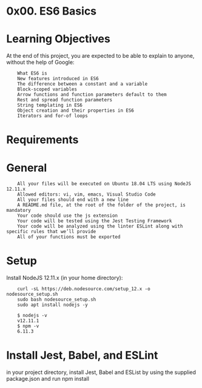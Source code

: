 # 0x00. ES6 Basics
# Learning Objectives
At the end of this project, you are expected to be able to explain to anyone, without the help of Google:

        What ES6 is
        New features introduced in ES6
        The difference between a constant and a variable
        Block-scoped variables
        Arrow functions and function parameters default to them
        Rest and spread function parameters
        String templating in ES6
        Object creation and their properties in ES6
        Iterators and for-of loops
# Requirements
# General
        All your files will be executed on Ubuntu 18.04 LTS using NodeJS 12.11.x
        Allowed editors: vi, vim, emacs, Visual Studio Code
        All your files should end with a new line
        A README.md file, at the root of the folder of the project, is mandatory
        Your code should use the js extension
        Your code will be tested using the Jest Testing Framework
        Your code will be analyzed using the linter ESLint along with specific rules that we’ll provide
        All of your functions must be exported
# Setup
Install NodeJS 12.11.x
(in your home directory):

        curl -sL https://deb.nodesource.com/setup_12.x -o nodesource_setup.sh
        sudo bash nodesource_setup.sh
        sudo apt install nodejs -y

        $ nodejs -v
        v12.11.1
        $ npm -v
        6.11.3
# Install Jest, Babel, and ESLint
in your project directory, install Jest, Babel and ESList by using the supplied package.json and run npm install